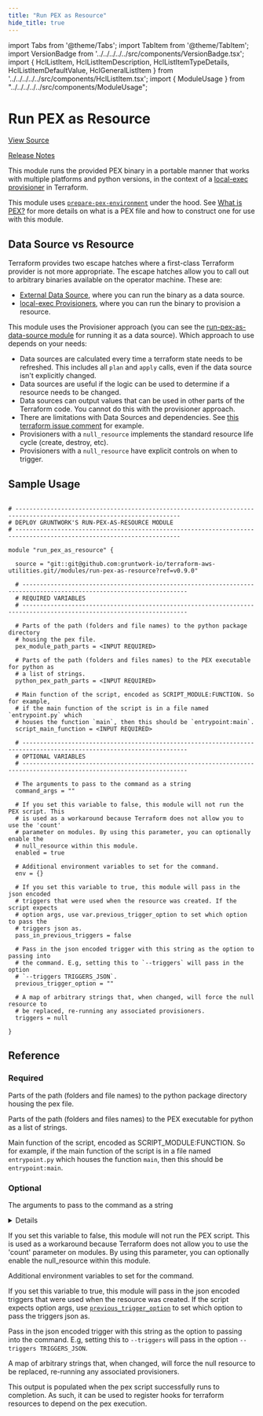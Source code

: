 ```yaml
---
title: "Run PEX as Resource"
hide_title: true
---
```


import Tabs from '@theme/Tabs';
import TabItem from '@theme/TabItem';
import VersionBadge from '../../../../../src/components/VersionBadge.tsx';
import { HclListItem, HclListItemDescription, HclListItemTypeDetails, HclListItemDefaultValue, HclGeneralListItem } from '../../../../../src/components/HclListItem.tsx';
import { ModuleUsage } from "../../../../../src/components/ModuleUsage";

<VersionBadge repoTitle="Terraform Utility Modules" version="0.9.0" />

# Run PEX as Resource

<a href="https://github.com/gruntwork-io/terraform-aws-utilities/tree/main/modules/run-pex-as-resource" className="link-button" title="View the source code for this module in GitHub.">View Source</a>

<a href="https://github.com/gruntwork-io/terraform-aws-utilities/releases?q=" className="link-button" title="Release notes for only the service catalog versions which impacted this service.">Release Notes</a>

This module runs the provided PEX binary in a portable manner that works with multiple platforms and python versions, in
the context of a [local-exec provisioner](https://www.terraform.io/docs/provisioners/local-exec.html) in Terraform.

This module uses [`prepare-pex-environment`](https://github.com/gruntwork-io/terraform-aws-utilities/tree/main/modules/prepare-pex-environment) under the hood. See [What is
PEX?](https://github.com/gruntwork-io/terraform-aws-utilities/tree/main/modules/prepare-pex-environment/README.md#what-is-pex) for more details on what is a PEX file and how to construct one
for use with this module.

## Data Source vs Resource

Terraform provides two escape hatches where a first-class Terraform provider is not more appropriate. The escape hatches
allow you to call out to arbitrary binaries available on the operator machine. These are:

*   [External Data Source](https://www.terraform.io/docs/providers/external/data_source.html), where you can run the
    binary as a data source.
*   [local-exec Provisioners](https://www.terraform.io/docs/provisioners/local-exec.html), where you can run the binary to
    provision a resource.

This module uses the Provisioner approach (you can see the [run-pex-as-data-source module](https://github.com/gruntwork-io/terraform-aws-utilities/tree/main/modules/run-pex-as-data-source)
for running it as a data source). Which approach to use depends on your needs:

*   Data sources are calculated every time a terraform state needs to be refreshed. This includes all `plan` and `apply`
    calls, even if the data source isn't explicitly changed.
*   Data sources are useful if the logic can be used to determine if a resource needs to be changed.
*   Data sources can output values that can be used in other parts of the Terraform code. You cannot do this with the
    provisioner approach.
*   There are limitations with Data Sources and dependencies. See [this terraform issue
    comment](https://github.com/hashicorp/terraform/issues/10603#issuecomment-265777128) for example.
*   Provisioners with a `null_resource` implements the standard resource life cycle (create, destroy, etc).
*   Provisioners with a `null_resource` have explicit controls on when to trigger.

## Sample Usage

<ModuleUsage>

```hcl title="main.tf"

# ---------------------------------------------------------------------------------------------------------------------
# DEPLOY GRUNTWORK'S RUN-PEX-AS-RESOURCE MODULE
# ---------------------------------------------------------------------------------------------------------------------

module "run_pex_as_resource" {

  source = "git::git@github.com:gruntwork-io/terraform-aws-utilities.git//modules/run-pex-as-resource?ref=v0.9.0"

  # ---------------------------------------------------------------------------------------------------------------------
  # REQUIRED VARIABLES
  # ---------------------------------------------------------------------------------------------------------------------

  # Parts of the path (folders and file names) to the python package directory
  # housing the pex file.
  pex_module_path_parts = <INPUT REQUIRED>

  # Parts of the path (folders and files names) to the PEX executable for python as
  # a list of strings.
  python_pex_path_parts = <INPUT REQUIRED>

  # Main function of the script, encoded as SCRIPT_MODULE:FUNCTION. So for example,
  # if the main function of the script is in a file named `entrypoint.py` which
  # houses the function `main`, then this should be `entrypoint:main`.
  script_main_function = <INPUT REQUIRED>

  # ---------------------------------------------------------------------------------------------------------------------
  # OPTIONAL VARIABLES
  # ---------------------------------------------------------------------------------------------------------------------

  # The arguments to pass to the command as a string
  command_args = ""

  # If you set this variable to false, this module will not run the PEX script. This
  # is used as a workaround because Terraform does not allow you to use the 'count'
  # parameter on modules. By using this parameter, you can optionally enable the
  # null_resource within this module.
  enabled = true

  # Additional environment variables to set for the command.
  env = {}

  # If you set this variable to true, this module will pass in the json encoded
  # triggers that were used when the resource was created. If the script expects
  # option args, use var.previous_trigger_option to set which option to pass the
  # triggers json as.
  pass_in_previous_triggers = false

  # Pass in the json encoded trigger with this string as the option to passing into
  # the command. E.g, setting this to `--triggers` will pass in the option
  # `--triggers TRIGGERS_JSON`.
  previous_trigger_option = ""

  # A map of arbitrary strings that, when changed, will force the null resource to
  # be replaced, re-running any associated provisioners.
  triggers = null

}

```

</ModuleUsage>




## Reference

<Tabs>
<TabItem value="inputs" label="Inputs" default>

### Required

<HclListItem name="pex_module_path_parts" requirement="required" type="list(string)">
<HclListItemDescription>

Parts of the path (folders and file names) to the python package directory housing the pex file.

</HclListItemDescription>
</HclListItem>

<HclListItem name="python_pex_path_parts" requirement="required" type="list(string)">
<HclListItemDescription>

Parts of the path (folders and files names) to the PEX executable for python as a list of strings.

</HclListItemDescription>
</HclListItem>

<HclListItem name="script_main_function" requirement="required" type="string">
<HclListItemDescription>

Main function of the script, encoded as SCRIPT_MODULE:FUNCTION. So for example, if the main function of the script is in a file named `entrypoint.py` which houses the function `main`, then this should be `entrypoint:main`.

</HclListItemDescription>
</HclListItem>

### Optional

<HclListItem name="command_args" requirement="optional" type="string">
<HclListItemDescription>

The arguments to pass to the command as a string

</HclListItemDescription>
<HclListItemDefaultValue defaultValue="&quot;&quot;"/>
<HclGeneralListItem title="More Details">
<details>


```hcl

   We don't use null here because this is interpolated into the python script.

```
</details>

</HclGeneralListItem>
</HclListItem>

<HclListItem name="enabled" requirement="optional" type="bool">
<HclListItemDescription>

If you set this variable to false, this module will not run the PEX script. This is used as a workaround because Terraform does not allow you to use the 'count' parameter on modules. By using this parameter, you can optionally enable the null_resource within this module.

</HclListItemDescription>
<HclListItemDefaultValue defaultValue="true"/>
</HclListItem>

<HclListItem name="env" requirement="optional" type="map(string)">
<HclListItemDescription>

Additional environment variables to set for the command.

</HclListItemDescription>
<HclListItemDefaultValue defaultValue="{}"/>
</HclListItem>

<HclListItem name="pass_in_previous_triggers" requirement="optional" type="bool">
<HclListItemDescription>

If you set this variable to true, this module will pass in the json encoded triggers that were used when the resource was created. If the script expects option args, use <a href="#previous_trigger_option"><code>previous_trigger_option</code></a> to set which option to pass the triggers json as.

</HclListItemDescription>
<HclListItemDefaultValue defaultValue="false"/>
</HclListItem>

<HclListItem name="previous_trigger_option" requirement="optional" type="string">
<HclListItemDescription>

Pass in the json encoded trigger with this string as the option to passing into the command. E.g, setting this to `--triggers` will pass in the option `--triggers TRIGGERS_JSON`.

</HclListItemDescription>
<HclListItemDefaultValue defaultValue="&quot;&quot;"/>
</HclListItem>

<HclListItem name="triggers" requirement="optional" type="map(string)">
<HclListItemDescription>

A map of arbitrary strings that, when changed, will force the null resource to be replaced, re-running any associated provisioners.

</HclListItemDescription>
<HclListItemDefaultValue defaultValue="null"/>
</HclListItem>

</TabItem>
<TabItem value="outputs" label="Outputs">

<HclListItem name="pex_done">
<HclListItemDescription>

This output is populated when the pex script successfully runs to completion. As such, it can be used to register hooks for terraform resources to depend on the pex execution.

</HclListItemDescription>
</HclListItem>

</TabItem>
</Tabs>


<!-- ##DOCS-SOURCER-START
{
  "originalSources": [
    "https://github.com/gruntwork-io/terraform-aws-utilities/tree/main/modules/run-pex-as-resource/readme.md",
    "https://github.com/gruntwork-io/terraform-aws-utilities/tree/main/modules/run-pex-as-resource/variables.tf",
    "https://github.com/gruntwork-io/terraform-aws-utilities/tree/main/modules/run-pex-as-resource/outputs.tf"
  ],
  "sourcePlugin": "module-catalog-api",
  "hash": "68b0b9a2def67b33f1a0df3504d2f61f"
}
##DOCS-SOURCER-END -->
